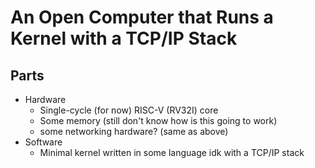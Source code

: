 # An Open Computer that Runs a Kernel with a TCP/IP Stack

## Parts
* Hardware
	* Single-cycle (for now) RISC-V (RV32I) core
	* Some memory (still don't know how is this going to work)
	* some networking hardware? (same as above)
* Software
	* Minimal kernel written in some language idk with a TCP/IP stack

